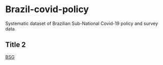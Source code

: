 # Brazil-covid-policy
Systematic dataset of Brazilian Sub-National Covid-19 policy and survey data
## Title 2
[BSG](https://www.bsg.ox.ac.uk)
